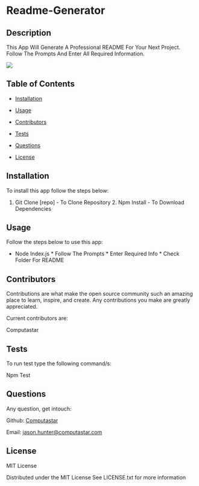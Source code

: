 # Readme-Generator


  ## Description
  This App Will Generate A Professional README For Your Next Project. Follow The Prompts And Enter All Required Information.


  <img src="https://img.shields.io/badge/License-MIT_License-blue.svg">



## Table of Contents 

* [Installation](#installation) 

* [Usage](#usage) 

* [Contributors](#contributors) 

* [Tests](#tests) 

* [Questions](#questions) 

* [License](#license)
 


## Installation 

To install this app follow the steps below: 

  1. Git Clone [repo] - To Clone Repository 2. Npm Install - To Download Dependencies


## Usage 

Follow the steps below to use this app: 

  * Node Index.js * Follow The Prompts * Enter Required Info * Check Folder For README


## Contributors 

Contributions are what make the open source community such an amazing place to learn, inspire, and create. Any contributions you make are greatly appreciated. 

Current contributors are: 

  Computastar


## Tests

To run test type the following command/s: 

  Npm Test


## Questions

Any question, get intouch: 

  Github: [Computastar](https://github.com/Computastar)

  Email: jason.hunter@computastar.com

  
## License

  MIT License

  Distributed under the MIT License See LICENSE.txt for more information